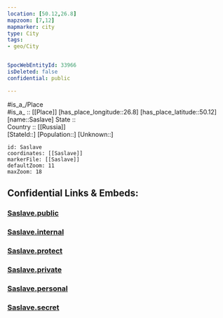 ```yaml
---
location: [50.12,26.8] 
mapzoom: [7,12] 
mapmarker: city 
type: City
tags:
- geo/City


SpocWebEntityId: 33966
isDeleted: false
confidential: public

---
```

#is_a_/Place  
#is_a_ :: [[Place]] 
[has_place_longitude::26.8] 
[has_place_latitude::50.12] 
[name::Saslave] 
State ::  
Country :: [[Russia]]  
[StateId::] 
[Population::] 
[Unknown::] 


```leaflet
id: Saslave
coordinates: [[Saslave]] 
markerFile: [[Saslave]] 
defaultZoom: 11 
maxZoom: 18
```


## Confidential Links & Embeds: 

### [Saslave.public](/_public/\Earth\Continent\Europe\Europe~East\Ukraine\Regions~Ukraine\Khmel'nyts'kyy\CitySaslave.public.md) 

### [Saslave.internal](/_internal/\Earth\Continent\Europe\Europe~East\Ukraine\Regions~Ukraine\Khmel'nyts'kyy\CitySaslave.internal.md) 

### [Saslave.protect](/_protect/\Earth\Continent\Europe\Europe~East\Ukraine\Regions~Ukraine\Khmel'nyts'kyy\CitySaslave.protect.md) 

### [Saslave.private](/_private/\Earth\Continent\Europe\Europe~East\Ukraine\Regions~Ukraine\Khmel'nyts'kyy\CitySaslave.private.md) 

### [Saslave.personal](/_personal/\Earth\Continent\Europe\Europe~East\Ukraine\Regions~Ukraine\Khmel'nyts'kyy\CitySaslave.personal.md) 

### [Saslave.secret](/_secret/\Earth\Continent\Europe\Europe~East\Ukraine\Regions~Ukraine\Khmel'nyts'kyy\CitySaslave.secret.md)

